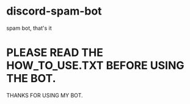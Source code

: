 # discord-spam-bot
spam bot, that's it
# PLEASE READ THE HOW_TO_USE.TXT BEFORE USING THE BOT.
THANKS FOR USING MY BOT.

